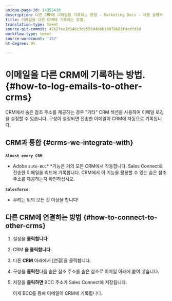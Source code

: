 ```yaml
---
unique-page-id: 14352430
description: 다른 CRM에 이메일을 기록하는 방법 - Marketing Docs - 제품 설명서
title: 이메일을 다른 CRM에 기록하는 방법.
translation-type: tm+mt
source-git-commit: 47b2fee7d146c3dc558d4bbb10070683f4cdfd3d
workflow-type: tm+mt
source-wordcount: '157'
ht-degree: 0%

---
```



# 이메일을 다른 CRM에 기록하는 방법. {#how-to-log-emails-to-other-crms}

CRM에서 숨은 참조 주소를 제공하는 경우 &quot;기타&quot; CRM 섹션을 사용하여 이메일 로깅을 설정할 수 있습니다. 구성이 설정되면 전송한 이메일이 CRM에 자동으로 기록됩니다.

## CRM과 통합 {#crms-we-integrate-with}

**`Almost every CRM`**:

* Adobe `auto-BCC`* *기능은 거의 모든 CRM에서 작동합니다. Sales Connect로 전송한 이메일을 리드에 기록합니다. CRM에서 이 기능을 활용할 수 있는 숨은 참조 주소를 제공하는지 확인하십시오.

**`Salesforce`**:

* 우리는 위의 모든 것 이상을 합니다!

## 다른 CRM에 연결하는 방법 {#how-to-connect-to-other-crms}

1. 설정을 **클릭합니다**.
1. CRM **을 클릭합니다**.
1. 다른 **CRM** 아래에서 [연결]을 클릭합니다.
1. 구성을 **클릭한**&#x200B;다음 숨은 참조 주소를 숨은 참조로 이메일 아래에 붙여 넣습니다.
1. 저장을 **클릭하면** BCC 주소가 Sales Connect에 저장됩니다.

   이제 BCC를 통해 이메일이 CRM에 기록됩니다.

